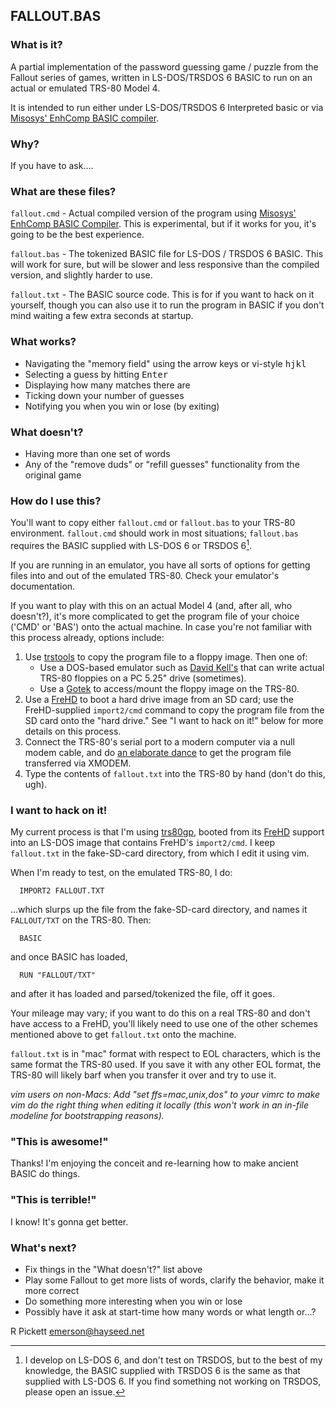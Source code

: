 ## FALLOUT.BAS

### What is it?

A partial implementation of the password guessing game / puzzle from the Fallout series of games, written in LS-DOS/TRSDOS 6 BASIC to run on an actual or emulated TRS-80 Model 4.

It is intended to run either under LS-DOS/TRSDOS 6 Interpreted basic or via [Misosys' EnhComp BASIC compiler](https://www.tim-mann.org/misosys.html#down).

### Why?

If you have to ask....

### What are these files?

``fallout.cmd`` - Actual compiled version of the program using [Misosys' EnhComp BASIC Compiler](https://www.tim-mann.org/misosys.html#down).  This is experimental, but if it works for you, it's going to be the best experience.

``fallout.bas`` - The tokenized BASIC file for LS-DOS / TRSDOS 6 BASIC.  This will work for sure, but will be slower and less responsive than the compiled version, and slightly harder to use.

``fallout.txt`` - The BASIC source code.  This is for if you want to hack on it yourself, though you can also use it to run the program in BASIC if you don't mind waiting a few extra seconds at startup.

### What works?

* Navigating the "memory field" using the arrow keys or vi-style <kbd>h</kbd><kbd>j</kbd><kbd>k</kbd><kbd>l</kbd>
* Selecting a guess by hitting <kbd>Enter</kbd>
* Displaying how many matches there are
* Ticking down your number of guesses
* Notifying you when you win or lose (by exiting)

### What doesn't?

* Having more than one set of words
* Any of the "remove duds" or "refill guesses" functionality from the original game

### How do I use this?

You'll want to copy either ``fallout.cmd`` or ``fallout.bas`` to your TRS-80 environment.  ``fallout.cmd`` should work in most situations;  ``fallout.bas`` requires the BASIC supplied with LS-DOS 6 or TRSDOS 6[^1].

If you are running in an emulator, you have all sorts of options for getting files into and out of the emulated TRS-80.  Check your emulator's documentation.

If you want to play with this on an actual Model 4 (and, after all, who doesn't?), it's more complicated to get the program file of your choice ('CMD' or 'BAS') onto the actual machine.  In case you're not familiar with this process already, options include:

1. Use [trstools](http://www.trs-80emulators.com/trstools/) to copy the program file to a floppy image.  Then one of:
    * Use a DOS-based emulator such as [David Kell's](http://cpmarchives.classiccmp.org/trs80/mirrors/www.discover-net.net/~dmkeil/trs80/model4.htm) that can write actual TRS-80 floppies on a PC 5.25" drive (sometimes).
    * Use a [Gotek](https://github.com/GrantMeStrength/TRS80gotek/tree/master) to access/mount the floppy image on the TRS-80.
2. Use a [FreHD](https://www.vecoven.com/trs80/trs80.html) to boot a hard drive image from an SD card;  use the FreHD-supplied ``import2/cmd`` command to copy the program file from the SD card onto the "hard drive."  See "I want to hack on it!" below for more details on this process.
3. Connect the TRS-80's serial port to a modern computer via a null modem cable, and do [an elaborate dance](https://www.vintagevolts.com/getting-software-running-on-my-trs-80-model-iv/) to get the program file transferred via XMODEM.
4. Type the contents of ``fallout.txt`` into the TRS-80 by hand (don't do this, ugh).

### I want to hack on it!

My current process is that I'm using [trs80gp](http://48k.ca/trs80gp.html), booted from its [FreHD](https://www.vecoven.com/trs80/trs80.html) support into an LS-DOS image that contains FreHD's ``import2/cmd``.  I keep ``fallout.txt`` in the fake-SD-card directory, from which I edit it using vim.

When I'm ready to test, on the emulated TRS-80, I do:
```
  IMPORT2 FALLOUT.TXT
```
...which slurps up the file from the fake-SD-card directory, and names it ``FALLOUT/TXT`` on the TRS-80.  Then:
```
  BASIC
```
and once BASIC has loaded,
```
  RUN "FALLOUT/TXT"
```
and after it has loaded and parsed/tokenized the file, off it goes.

Your mileage may vary;  if you want to do this on a real TRS-80 and don't have access to a FreHD, you'll likely need to use one of the other schemes mentioned above to get ``fallout.txt`` onto the machine.

``fallout.txt`` is in "mac" format with respect to EOL characters, which is the same format the TRS-80 used.  If you save it with any other EOL format, the TRS-80 will likely barf when you transfer it over and try to use it.

<i>vim users on non-Macs:  Add "set ffs=mac,unix,dos" to your vimrc to make vim do the right thing when editing it locally (this won't work in an in-file modeline for bootstrapping reasons).</i>


### "This is awesome!"

Thanks!  I'm enjoying the conceit and re-learning how to make ancient BASIC do things.

### "This is terrible!"

I know!  It's gonna get better.

### What's next?

* Fix things in the "What doesn't?" list above
* Play some Fallout to get more lists of words, clarify the behavior, make it more correct
* Do something more interesting when you win or lose
* Possibly have it ask at start-time how many words or what length or...?


[^1]: I develop on LS-DOS 6, and don't test on TRSDOS, but to the best of my knowledge, the BASIC supplied with TRSDOS 6 is the same as that supplied with LS-DOS 6.  If you find something not working on TRSDOS, please open an issue.

R Pickett emerson@hayseed.net
